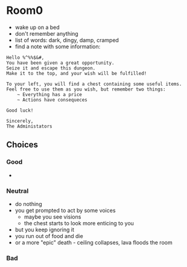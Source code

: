 # Room0

- wake up on a bed
- don't remember anything
- list of words: dark, dingy, damp, cramped
- find a note with some information:

```
Hello %^%%$&#,
You have been given a great opportunity.
Seize it and escape this dungeon.
Make it to the top, and your wish will be fulfilled!

To your left, you will find a chest containing some useful items.
Feel free to use them as you wish, but remember two things:
    ~ Everything has a price
    ~ Actions have consequeces

Good luck!

Sincerely,
The Administators
```

## Choices

### Good
- 

### Neutral
- do nothing
- you get prompted to act by some voices
    - maybe you see visions
    - the chest starts to look more enticing to you
- but you keep ignoring it
- you run out of food and die
- or a more "epic" death - ceiling collapses, lava floods the room

### Bad
